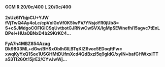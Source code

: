 #### GCM R 20/0c/400 L 20/0c/400
**2sUz6lYbjpCU+YJW**<br/>**fVjTwQ4Ay4oLc/cpVxlGxVf0K5IwPV/YNsjoYR0jUb8=**<br/>**S+cSJMdgoCOFIGiCSqUvtbotGJRNwCwSVX/lgMpSEWnefhi15agvc7tEnLDPel+HUaOBNxD4b29KrKC4...**<br/><br/>
**FyA7n4MBZ854Azag**<br/>**Dk9803ML+dGw/BHSxOblhGILBTqKlZ6voc5EDoqftFw=**<br/>**xwqKyYxQ1Sox1USGHMtDUfmXcd4QdBxzl5q9gldG/xyIN+bafGHWxxlTTa53TI26Ot15jrE2/CYvJwWj...**